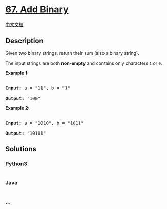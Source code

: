 # [67. Add Binary](https://leetcode.com/problems/add-binary)

[中文文档](/solution/0000-0099/0067.Add%20Binary/README.md)

## Description

<p>Given two binary strings, return their sum (also a binary string).</p>

<p>The input strings are both <strong>non-empty</strong> and contains only characters <code>1</code> or&nbsp;<code>0</code>.</p>

<p><strong>Example 1:</strong></p>

<pre>

<strong>Input:</strong> a = &quot;11&quot;, b = &quot;1&quot;

<strong>Output:</strong> &quot;100&quot;</pre>

<p><strong>Example 2:</strong></p>

<pre>

<strong>Input:</strong> a = &quot;1010&quot;, b = &quot;1011&quot;

<strong>Output:</strong> &quot;10101&quot;</pre>

## Solutions

<!-- tabs:start -->

### **Python3**

```python

```

### **Java**

```java

```

### **...**

```

```

<!-- tabs:end -->
